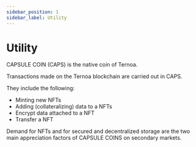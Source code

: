 ```yaml
---
sidebar_position: 1
sidebar_label: Utility
---
```


# Utility

CAPSULE COIN (CAPS) is the native coin of Ternoa. 

Transactions made on the Ternoa blockchain are carried out in CAPS.

They include the following:

- Minting new NFTs
- Adding (collateralizing) data to a NFTs
- Encrypt data attached to a NFT
- Transfer a NFT

Demand for NFTs and for secured and decentralized storage are the two main appreciation factors of CAPSULE COINS on secondary markets.

